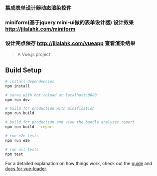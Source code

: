 


### 集成表单设计器动态渲染控件 <br /> 
### miniform(基于jquery mini-ui做的表单设计器) 设计效果 http://jilalahk.com/miniform <br /> 
### 设计完点保存 http://jilalahk.com/vueapp 查看渲染结果 <br /> 



> A Vue.js project

## Build Setup

``` bash
# install dependencies
npm install

# serve with hot reload at localhost:8080
npm run dev

# build for production with minification
npm run build

# build for production and view the bundle analyzer report
npm run build --report

# run e2e tests
npm run e2e

# run all tests
npm test
```

For a detailed explanation on how things work, check out the [guide](http://vuejs-templates.github.io/webpack/) and [docs for vue-loader](http://vuejs.github.io/vue-loader).
